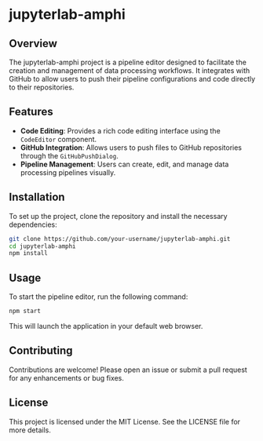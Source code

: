 # jupyterlab-amphi

## Overview
The jupyterlab-amphi project is a pipeline editor designed to facilitate the creation and management of data processing workflows. It integrates with GitHub to allow users to push their pipeline configurations and code directly to their repositories.

## Features
- **Code Editing**: Provides a rich code editing interface using the `CodeEditor` component.
- **GitHub Integration**: Allows users to push files to GitHub repositories through the `GitHubPushDialog`.
- **Pipeline Management**: Users can create, edit, and manage data processing pipelines visually.

## Installation
To set up the project, clone the repository and install the necessary dependencies:

```bash
git clone https://github.com/your-username/jupyterlab-amphi.git
cd jupyterlab-amphi
npm install
```

## Usage
To start the pipeline editor, run the following command:

```bash
npm start
```

This will launch the application in your default web browser.

## Contributing
Contributions are welcome! Please open an issue or submit a pull request for any enhancements or bug fixes.

## License
This project is licensed under the MIT License. See the LICENSE file for more details.